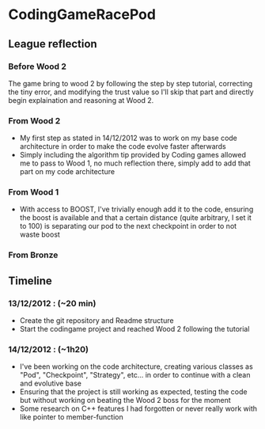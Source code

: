 # CodingGameRacePod

## League reflection

### Before Wood 2
The game bring to wood 2 by following the step by step tutorial, correcting the tiny error, and modifying the trust value so I'll skip that part and directly begin  explaination and reasoning at Wood 2.

### From Wood 2
* My first step as stated in 14/12/2012 was to work on my base code architecture in order to make the code evolve faster afterwards
* Simply including the algorithm tip provided by Coding games allowed me to pass to Wood 1, no much reflection there, simply add to add that part on my code architecture

### From Wood 1
* With access to BOOST, I've trivially enough add it to the code, ensuring the boost is available and that a certain distance (quite arbitrary, I set it to 100) is separating our pod to the next checkpoint in order to not waste boost

### From Bronze


## Timeline

### 13/12/2012 : (~20 min)
* Create the git repository and Readme structure
* Start the codingame project and reached Wood 2 following the tutorial

### 14/12/2012 : (~1h20)
* I've been working on the code architecture, creating various classes as "Pod", "Checkpoint", "Strategy", etc... in order to continue with a clean and evolutive base
* Ensuring that the project is still working as expected, testing the code but without working on beating the Wood 2 boss for the moment
* Some research on C++ features I had forgotten or never really work with like pointer to member-function